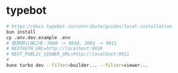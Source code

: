<!--
 * @Author: jackning 270580156@qq.com
 * @Date: 2024-12-09 22:12:39
 * @LastEditors: jackning 270580156@qq.com
 * @LastEditTime: 2024-12-09 22:25:03
 * @Description: bytedesk.com https://github.com/Bytedesk/bytedesk
 *   Please be aware of the BSL license restrictions before installing Bytedesk IM – 
 *  selling, reselling, or hosting Bytedesk IM as a service is a breach of the terms and automatically terminates your rights under the license. 
 *  仅支持企业内部员工自用，严禁私自用于销售、二次销售或者部署SaaS方式销售 
 *  Business Source License 1.1: https://github.com/Bytedesk/bytedesk/blob/main/LICENSE 
 *  contact: 270580156@qq.com 
 *  技术/商务联系：270580156@qq.com
 * Copyright (c) 2024 by bytedesk.com, All Rights Reserved. 
-->
# typebot

```bash
# https://docs.typebot.io/contribute/guides/local-installation
bun install
cp .env.dev.example .env
# 替换默认端口号：3000 -> 9010, 3001 -> 9011
# NEXTAUTH_URL=http://localhost:9010
# NEXT_PUBLIC_VIEWER_URL=http://localhost:9011
# 
bunx turbo dev --filter=builder... --filter=viewer...
```
